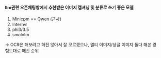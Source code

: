 #### llm관련 오픈채팅방에서 추천받은 이미지 캡셔닝 및 분류로 쓰기 좋은 모델 

1. Minicpm == Qwen (근사)
2. Internvl
3. phi3/3.5
4. smolvlm

-> OCR은 해보려고 하진 않아서 잘 모르겠으나, 멀티 이미지/싱글 이미지 둘다 해본 경험토대로 매긴 순위
